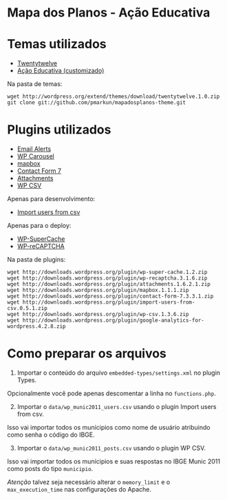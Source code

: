 # Mapa dos Planos - Ação Educativa

# Temas utilizados

* [Twentytwelve](http://wordpress.org/extend/themes/twentytwelve/)
* [Ação Educativa (customizado)](https://github.com/pmarkun/mapadosplanos-theme)


Na pasta de temas:

    wget http://wordpress.org/extend/themes/download/twentytwelve.1.0.zip
    git clone git://github.com/pmarkun/mapadosplanos-theme.git
    
# Plugins utilizados

* [Email Alerts](http://wordpress.org/extend/plugins/email-alerts/)
* [WP Carousel](http://wordpress.org/extend/plugins/wp-carousel/)
* [mapbox](http://wordpress.org/extend/plugins/mapbox/)
* [Contact Form 7](http://wordpress.org/extend/plugins/contact-form-7/)
* [Attachments](http://wordpress.org/extend/plugins/attachments/)
* [WP CSV](http://wordpress.org/extend/plugins/wp-csv/)

Apenas para desenvolvimento:
 
* [Import users from csv](http://wordpress.org/extend/plugins/import-users-from-csv/)

Apenas para o deploy:

* [WP-SuperCache](http://wordpress.org/extend/plugins/wp-super-cache/)
* [WP-reCAPTCHA](http://wordpress.org/extend/plugins/wp-recaptcha/)

Na pasta de plugins:

    wget http://downloads.wordpress.org/plugin/wp-super-cache.1.2.zip
    wget http://downloads.wordpress.org/plugin/wp-recaptcha.3.1.6.zip
    wget http://downloads.wordpress.org/plugin/attachments.1.6.2.1.zip
    wget http://downloads.wordpress.org/plugin/mapbox.1.1.1.zip
    wget http://downloads.wordpress.org/plugin/contact-form-7.3.3.1.zip
    wget http://downloads.wordpress.org/plugin/import-users-from-csv.0.5.1.zip
    wget http://downloads.wordpress.org/plugin/wp-csv.1.3.6.zip
    wget http://downloads.wordpress.org/plugin/google-analytics-for-wordpress.4.2.8.zip
       
# Como preparar os arquivos

1) Importar o conteúdo do arquivo `embedded-types/settings.xml` no plugin Types.

Opcionalmente você pode apenas descomentar a linha no `functions.php`.

2) Importar o `data/wp_munic2011_users.csv` usando o plugin Import users from csv. 

Isso vai importar todos os munícipios como nome de usuário atribuindo como senha o código do IBGE.

3) Importar o `data/wp_munic2011_posts.csv` usando o plugin WP CSV.

Isso vai importar todos os munícipios e suas respostas no IBGE Munic 2011 como posts do tipo `municipio`.

*Atenção* talvez seja necessário alterar o `memory_limit` e o `max_execution_time` nas configurações do Apache.

